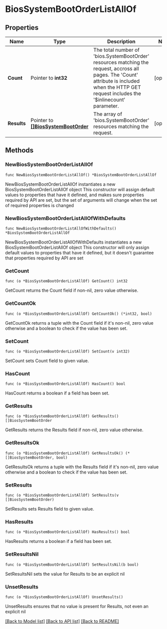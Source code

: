 # BiosSystemBootOrderListAllOf

## Properties

Name | Type | Description | Notes
------------ | ------------- | ------------- | -------------
**Count** | Pointer to **int32** | The total number of &#39;bios.SystemBootOrder&#39; resources matching the request, accross all pages. The &#39;Count&#39; attribute is included when the HTTP GET request includes the &#39;$inlinecount&#39; parameter. | [optional] 
**Results** | Pointer to [**[]BiosSystemBootOrder**](BiosSystemBootOrder.md) | The array of &#39;bios.SystemBootOrder&#39; resources matching the request. | [optional] 

## Methods

### NewBiosSystemBootOrderListAllOf

`func NewBiosSystemBootOrderListAllOf() *BiosSystemBootOrderListAllOf`

NewBiosSystemBootOrderListAllOf instantiates a new BiosSystemBootOrderListAllOf object
This constructor will assign default values to properties that have it defined,
and makes sure properties required by API are set, but the set of arguments
will change when the set of required properties is changed

### NewBiosSystemBootOrderListAllOfWithDefaults

`func NewBiosSystemBootOrderListAllOfWithDefaults() *BiosSystemBootOrderListAllOf`

NewBiosSystemBootOrderListAllOfWithDefaults instantiates a new BiosSystemBootOrderListAllOf object
This constructor will only assign default values to properties that have it defined,
but it doesn't guarantee that properties required by API are set

### GetCount

`func (o *BiosSystemBootOrderListAllOf) GetCount() int32`

GetCount returns the Count field if non-nil, zero value otherwise.

### GetCountOk

`func (o *BiosSystemBootOrderListAllOf) GetCountOk() (*int32, bool)`

GetCountOk returns a tuple with the Count field if it's non-nil, zero value otherwise
and a boolean to check if the value has been set.

### SetCount

`func (o *BiosSystemBootOrderListAllOf) SetCount(v int32)`

SetCount sets Count field to given value.

### HasCount

`func (o *BiosSystemBootOrderListAllOf) HasCount() bool`

HasCount returns a boolean if a field has been set.

### GetResults

`func (o *BiosSystemBootOrderListAllOf) GetResults() []BiosSystemBootOrder`

GetResults returns the Results field if non-nil, zero value otherwise.

### GetResultsOk

`func (o *BiosSystemBootOrderListAllOf) GetResultsOk() (*[]BiosSystemBootOrder, bool)`

GetResultsOk returns a tuple with the Results field if it's non-nil, zero value otherwise
and a boolean to check if the value has been set.

### SetResults

`func (o *BiosSystemBootOrderListAllOf) SetResults(v []BiosSystemBootOrder)`

SetResults sets Results field to given value.

### HasResults

`func (o *BiosSystemBootOrderListAllOf) HasResults() bool`

HasResults returns a boolean if a field has been set.

### SetResultsNil

`func (o *BiosSystemBootOrderListAllOf) SetResultsNil(b bool)`

 SetResultsNil sets the value for Results to be an explicit nil

### UnsetResults
`func (o *BiosSystemBootOrderListAllOf) UnsetResults()`

UnsetResults ensures that no value is present for Results, not even an explicit nil

[[Back to Model list]](../README.md#documentation-for-models) [[Back to API list]](../README.md#documentation-for-api-endpoints) [[Back to README]](../README.md)


